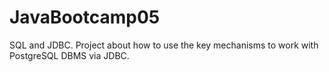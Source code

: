 # JavaBootcamp05
SQL and JDBC. Project about how to use the key mechanisms to work with PostgreSQL DBMS via JDBC.
